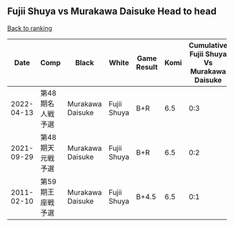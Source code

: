 ## Fujii Shuya vs Murakawa Daisuke Head to head

[Back to ranking](../../index.md)




| **Date** | **Comp** | **Black** | **White** | **Game Result** | **Komi** | **Cumulative Fujii Shuya Vs Murakawa Daisuke** | **Fujii Shuya Streak** | **Murakawa Daisuke Streak** | 
| --- | --- | --- | --- | --- | --- | --- | --- | --- |
| 2022-04-13 | 第48期名人戦予選 | Murakawa Daisuke | Fujii Shuya | B+R | 6.5 | 0:3 | 0 | 3 | 
| 2021-09-29 | 第48期天元戦予選 | Murakawa Daisuke | Fujii Shuya | B+R | 6.5 | 0:2 | 0 | 2 | 
| 2011-02-10 | 第59期王座戦予選 | Murakawa Daisuke | Fujii Shuya | B+4.5 | 6.5 | 0:1 | 0 | 1 |




